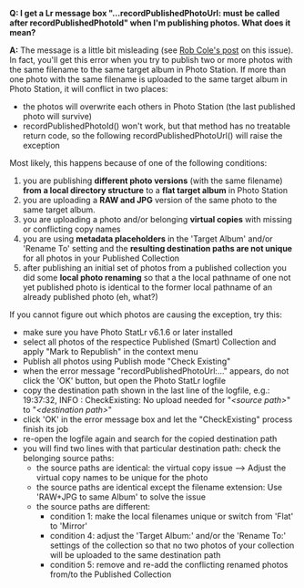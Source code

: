 **Q: I get a Lr message box "...recordPublishedPhotoUrl: must be called after recordPublishedPhotoId" when I'm publishing photos. What does it mean?**

**A:** The message is a little bit misleading (see [Rob Cole's post](https://feedback.photoshop.com/photoshop_family/topics/lightroom_sdk_rendition_recordpublishedphotoid_url) on this issue). 
In fact, you'll get this error when you try to publish two or more photos with the same filename to the same target album in Photo Station. If more than one photo with the same filename is uploaded to the same target album in Photo Station, it will conflict in two places:
- the photos will overwrite each others in Photo Station (the last published photo will survive)
- recordPublishedPhotoId() won't work, but that method has no treatable return code, so the following recordPublishedPhotoUrl() will raise the exception

Most likely, this happens because of one of the following conditions:
  1. you are publishing __different photo versions__ (with the same filename) __from a local directory structure__ to a __flat target album__ in Photo Station
  2. you are uploading a __RAW and JPG__ version of the same photo to the same target album. 
  3. you are uploading a photo and/or belonging __virtual copies__ with missing or conflicting copy names
  4. you are using __metadata placeholders__ in the 'Target Album' and/or 'Rename To' setting and the __resulting destination paths are not unique__ for all photos in your Published Collection
  5. after publishing an initial set of photos from a published collection you did some __local photo renaming__ so that a the local pathname of one not yet published photo is identical to the former local pathname of an already published photo (eh, what?)

If you cannot figure out which photos are causing the exception, try this:
- make sure you have Photo StatLr v6.1.6 or later installed
- select all photos of the respectice Published (Smart) Collection and apply "Mark to Republish" in the context menu
- Publish all photos using Publish mode "Check Existing"
- when the error message "recordPublishedPhotoUrl:..." appears, do not click the 'OK' button, but open the Photo StatLr logfile
- copy the destination path shown in the last line of the logfile, e.g.:<br>
19:37:32, INFO : CheckExisting: No upload needed for "_\<source path\>_" to "_\<destination path\>_" 
- click 'OK' in the error message box and let the "CheckExisting" process finish its job
- re-open the logfile again and search for the copied destination path 
- you will find two lines with that particular destination path: check the belonging source paths:<br>
     - the source paths are identical: the virtual copy issue --\> Adjust the virtual copy names to be unique for the photo
     - the source paths are identical except the filename extension: Use 'RAW+JPG to same Album' to solve the issue
     - the source paths are different: 
          - condition 1: make the local filenames unique or switch from 'Flat' to 'Mirror' 
          - condition 4: adjust the 'Target Album:' and/or the 'Rename To:' settings of the collection so that no two photos of your collection will be uploaded to the same destination path
          - condition 5: remove and re-add the conflicting renamed photos from/to the Published Collection

